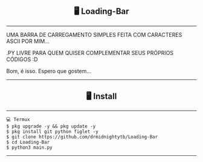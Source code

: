 # <h2 align="center">🖥 Loading-Bar</h2>
---------------------------------------------------------------------------

UMA BARRA DE CARREGAMENTO SIMPLES FEITA COM CARACTERES ASCII POR MIM...

.PY LIVRE PARA QUEM QUISER COMPLEMENTAR SEUS PRÓPRIOS CÓDIGOS :D

Bom, é isso. Espero que gostem...

---------------------------------------------------------------------------

<h2 align="center">🖥 Install</h2>

---------------------------------------------------------------------------

```
💻 Termux
$ pkg upgrade -y && pkg update -y
$ pkg install git python figlet -y
$ git clone https://github.com/drmidnightytb/Loading-Bar
$ cd Loading-Bar
$ python3 main.py
```

---------------------------------------------------------------------------
